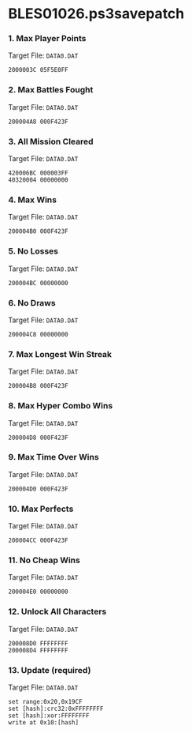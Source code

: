 # BLES01026.ps3savepatch

### 1. Max Player Points

Target File: `DATA0.DAT`

```
2000003C 05F5E0FF
```

### 2. Max Battles Fought

Target File: `DATA0.DAT`

```
200004A8 000F423F
```

### 3. All Mission Cleared

Target File: `DATA0.DAT`

```
420006BC 000003FF
40320004 00000000
```

### 4. Max Wins

Target File: `DATA0.DAT`

```
200004B0 000F423F
```

### 5. No Losses

Target File: `DATA0.DAT`

```
200004BC 00000000
```

### 6. No Draws

Target File: `DATA0.DAT`

```
200004C8 00000000
```

### 7. Max Longest Win Streak

Target File: `DATA0.DAT`

```
200004B8 000F423F
```

### 8. Max Hyper Combo Wins

Target File: `DATA0.DAT`

```
200004D8 000F423F
```

### 9. Max Time Over Wins

Target File: `DATA0.DAT`

```
200004D0 000F423F
```

### 10. Max Perfects

Target File: `DATA0.DAT`

```
200004CC 000F423F
```

### 11. No Cheap Wins

Target File: `DATA0.DAT`

```
200004E0 00000000
```

### 12. Unlock All Characters

Target File: `DATA0.DAT`

```
200008D0 FFFFFFFF
200008D4 FFFFFFFF
```

### 13. Update (required)

Target File: `DATA0.DAT`

```
set range:0x20,0x19CF
set [hash]:crc32:0xFFFFFFFF
set [hash]:xor:FFFFFFFF
write at 0x10:[hash]
```

